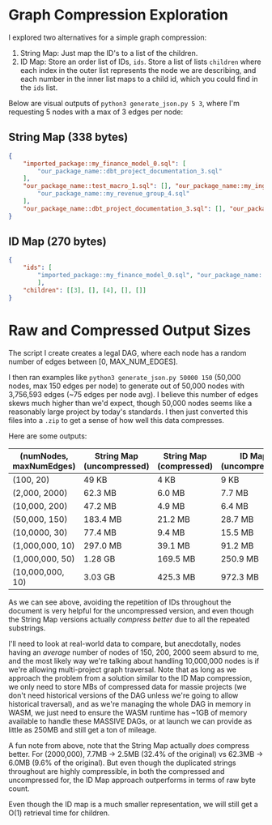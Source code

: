 # Graph Compression Exploration

I explored two alternatives for a simple graph compression: 

1. String Map: Just map the ID's to a list of the children.
2. ID Map: Store an order list of IDs, `ids`. Store a list of lists `children` where each index in the outer list represents the node we are describing, and each number in the inner list maps to a child id, which you could find in the `ids` list.

Below are visual outputs of `python3 generate_json.py 5 3`, where I'm requesting 5 nodes with a max of 3 edges per node:

## String Map (338 bytes)

```JSON
{
    "imported_package::my_finance_model_0.sql": [
        "our_package_name::dbt_project_documentation_3.sql"
    ],
    "our_package_name::test_macro_1.sql": [], "our_package_name::my_ingested_source_2.sql": [
        "our_package_name::my_revenue_group_4.sql"
    ],
    "our_package_name::dbt_project_documentation_3.sql": [], "our_package_name::my_revenue_group_4.sql": []
}
```

## ID Map (270 bytes)

```JSON
{
    "ids": [
        "imported_package::my_finance_model_0.sql", "our_package_name::test_macro_1.sql", "our_package_name::my_ingested_source_2.sql", "our_package_name::dbt_project_documentation_3.sql", "our_package_name::my_revenue_group_4.sql"
        ],
    "children": [[3], [], [4], [], []]
}
```

# Raw and Compressed Output Sizes

The script I create creates a legal DAG, where each node has a random number of edges between [0, MAX_NUM_EDGES].

I then ran examples like `python3 generate_json.py 50000 150` (50,000 nodes, max 150 edges per node) to generate out of 50,000 nodes with 3,756,593 edges (~75 edges per node avg). I believe this number of edges skews much higher than we'd expect, though 50,000 nodes seems like a reasonably large project by today's standards. I then just converted this files into a `.zip` to get a sense of how well this
data compresses.

Here are some outputs:

| (numNodes, maxNumEdges) | String Map (uncompressed) | String Map (compressed) | ID Map (uncompressed) | ID Map (compressed) |
| ----------------------- | ------------------------- | ----------------------- | --------------------- | ------------------- |
| (100, 20)               |    49 KB                  |     4 KB                |     9 KB              |     3 KB            |
| (2,000, 2000)           |  62.3 MB                  |   6.0 MB                |   7.7 MB              |   2.5 MB            |
| (10,000, 200)           |  47.2 MB                  |   4.9 MB                |   6.4 MB              |   2.2 MB            |
| (50,000, 150)           | 183.4 MB                  |  21.2 MB                |  28.7 MB              |   9.8 MB            |
| (10,0000, 30)           |  77.4 MB                  |   9.4 MB                |  15.5 MB              |   4.6 MB            |
| (1,000,000, 10)         | 297.0 MB                  |  39.1 MB                |  91.2 MB              |  21.5 MB            |
| (1,000,000, 50)         |  1.28 GB                  | 169.5 MB                | 250.9 MB              |  88.0 MB            |
| (10,000,000, 10)        |  3.03 GB                  | 425.3 MB                | 972.3 MB              | 242.1 MB            |

As we can see above, avoiding the repetition of IDs throughout the document is very helpful for the uncompressed version, and even though the String Map versions actually _compress better_ due to all the repeated substrings.

I'll need to look at real-world data to compare, but anecdotally, nodes having an _average_ number of nodes of 150, 200, 2000 seem absurd to me, and the most likely way we're talking about handling 10,000,000 nodes is if we're allowing multi-project graph traversal. Note that as long as we approach the problem from a solution similar to the ID Map compression, we only need to store MBs of compressed data for massie projects (we don't need historical versions of the DAG unless we're going to allow historical traversal), and as we're managing the whole DAG in memory in WASM, we just need to ensure the WASM runtime has ~1GB of memory available to handle these MASSIVE DAGs, or at launch we can provide as little as 250MB and still get a ton of mileage.

A fun note from above, note that the String Map actually _does_ compress better. For (2000,000), 7.7MB -> 2.5MB (32.4% of the original) vs 62.3MB -> 6.0MB (9.6% of the original). But even though the duplicated strings throughout are highly compressible, in both the compressed and uncompressed for, the ID Map approach outperforms in terms of raw byte count.

Even though the ID map is a much smaller representation, we will still get a O(1) retrieval time for children.